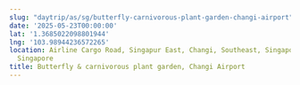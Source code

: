 ```yaml
---
slug: "daytrip/as/sg/butterfly-carnivorous-plant-garden-changi-airport"
date: '2025-05-23T00:00:00'
lat: '1.3685022098801944'
lng: '103.98944236572265'
location: Airline Cargo Road, Singapur East, Changi, Southeast, Singapore, 819480,
  Singapore
title: Butterfly & carnivorous plant garden, Changi Airport
---
```



